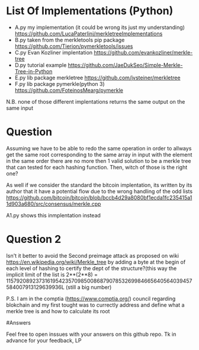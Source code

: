 # List Of Implementations (Python)
 -  A.py my implementation (it could be wrong its just my understanding) https://github.com/LucaPaterlini/merkletreeImplementations
 -  B.py taken from the merkletools pip package https://github.com/Tierion/pymerkletools/issues
 -  C.py Evan Kozliner implentation https://github.com/evankozliner/merkle-tree
 -  D.py tutorial example https://github.com/JaeDukSeo/Simple-Merkle-Tree-in-Python
 -  E.py lib package merkletree https://github.com/jvsteiner/merkletree
 -  F.py lib package pymerkle(python 3) https://github.com/FoteinosMearg/pymerkle
 
 N.B. none of those different implentations returns the same output on the same input
 
 # Question
 
 Assuming we have to be able to redo the same operation in order to allways get the same root corresponding to the same
 array in input with the element in the same order there are no more then 1 valid solution to be a merkle tree that can
 tested for each hashing function. Then, witch of those is the right one?
 
 As well if we consider the standard the bitcoin implentation, its written by its author that it have a potential flow due to the 
 wrong handling of the odd lists 
 https://github.com/bitcoin/bitcoin/blob/bccb4d29a8080bf1ecda1fc235415a11d903a680/src/consensus/merkle.cpp 
 
 A1.py shows this inmplentation instead
 
  # Question 2
 
 Isn't it better to avoid the Second preimage attack as proposed on wiki https://en.wikipedia.org/wiki/Merkle_tree
 by adding a byte at the begin of each level of hashing to certify the dept of the structure?(this way the implicit limit of 
 the list is 2**(2**8) = 115792089237316195423570985008687907853269984665640564039457584007913129639936L (still a big number)
 
 P.S. I am in the comptia (https://www.comptia.org/) council regarding blokchain and my first tought was to currectly address 
 and define what a merkle tree is and how to calculate its root

#Answers

Feel free to open inssues with your answers on this github repo.
Tk in advance for your feedback, LP